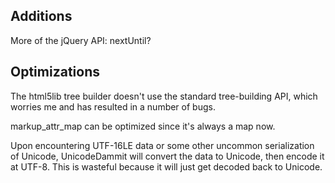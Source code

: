 Additions
---------

More of the jQuery API: nextUntil?

Optimizations
-------------

The html5lib tree builder doesn't use the standard tree-building API,
which worries me and has resulted in a number of bugs.

markup_attr_map can be optimized since it's always a map now.

Upon encountering UTF-16LE data or some other uncommon serialization
of Unicode, UnicodeDammit will convert the data to Unicode, then
encode it at UTF-8. This is wasteful because it will just get decoded
back to Unicode.

